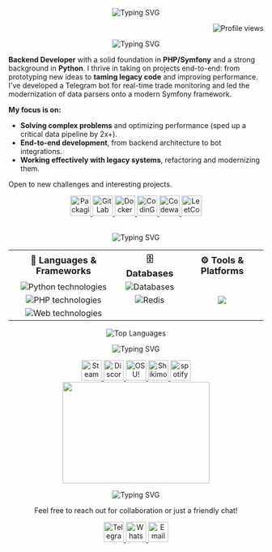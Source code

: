 <div align="center">

  ![Typing SVG](https://readme-typing-svg.herokuapp.com?font=Fira+Code&size=28&duration=6000&pause=1500&color=7aa2f7&background=FFFFFF00&center=true&vCenter=true&repeat=false&width=435&lines=Hey+there!+I'm+Dmitriy)
  
  <div align="right">
  
  ![Profile views](https://komarev.com/ghpvc/?username=dmitriy-shabash&color=7aa2f7&style=plactic&label=Views)
  
  </div>
  
  ![Typing SVG](https://readme-typing-svg.herokuapp.com?font=Fira+Code&size=20&duration=6000&pause=1500&color=7aa2f7&background=FFFFFF00&center=true&vCenter=true&repeat=false&width=435&lines=About+me)
  
  <div align="left">
  
  **Backend Developer** with a solid foundation in **PHP/Symfony** and a strong background in **Python**. 
  I thrive in taking on projects end-to-end: from prototyping new ideas to **taming legacy code** and improving performance. 
  I've developed a Telegram bot for real-time trade monitoring and led the modernization of data parsers onto a modern Symfony framework.
  
  **My focus is on:**
  - **Solving complex problems** and optimizing performance (sped up a critical data pipeline by 2x+).
  - **End-to-end development**, from backend architecture to bot integrations.
  - **Working effectively with legacy systems**, refactoring and modernizing them.
  
  Open to new challenges and interesting projects.
  
  </div>
  
  <div>
    <a href="https://packagist.org/packages/your_username/" title="packagist">
      <img width="40" height="40" src="https://img.shields.io/badge/-000000?logo=packagist&logoColor=7aa2f7&style=plastic" alt="Packagist">
    </a>
    <a href="https://gitlab.com/your_username" title="gitlab">
      <img width="40" height="40" src="https://img.shields.io/badge/-000000?logo=gitlab&logoColor=7aa2f7&style=plastic" alt="GitLab">
    </a>
    <a href="https://hub.docker.com/u/your_username" title="docker">
      <img width="40" height="40" src="https://img.shields.io/badge/-000000?logo=docker&logoColor=7aa2f7&style=plastic" alt="Docker Hub">
    </a>
    <a href="https://www.codingame.com/profile/your_id" title="codingame">
      <img width="40" height="40" src="https://img.shields.io/badge/-000000?logo=codingame&logoColor=7aa2f7&style=plastic" alt="CodinGame">
    </a>
    <a href="https://www.codewars.com/users/your_username" title="codewars">
      <img width="40" height="40" src="https://img.shields.io/badge/-000000?logo=codewars&logoColor=7aa2f7&style=plastic" alt="Codewars">
    </a>
    <a href="https://leetcode.com/u/your_username/" title="leetcode">
      <img width="40" height="40" src="https://img.shields.io/badge/-000000?logo=leetcode&logoColor=7aa2f7&style=plastic" alt="LeetCode">
    </a>
  </div>
  
  <br>
  
  ![Typing SVG](https://readme-typing-svg.herokuapp.com?font=Fira+Code&size=20&duration=6000&pause=1500&color=7aa2f7&background=FFFFFF00&center=true&vCenter=true&repeat=false&width=435&lines=Technologies+%26+Tools)
  
  <table align="center">
    <tr>
      <th style="font-size: 18px; text-align: center;">🚀 Languages & Frameworks</th>
      <th style="font-size: 18px; text-align: center;">🗄️ Databases</th>
      <th style="font-size: 18px; text-align: center;">⚙️ Tools & Platforms</th>
    </tr>
    <tr>
      <td align="center">
        <img src="https://skillicons.dev/icons?i=python,fastapi,flask,django" alt="Python technologies">
      </td>
      <td align="center">
        <img src="https://skillicons.dev/icons?i=mysql,postgresql,sqlite" alt="Databases">
      </td>
      <td rowspan="3" align="center" style="vertical-align: middle;">
        <img src="https://skillicons.dev/icons?i=linux,bash,docker,rabbitmq,git,selenium,grafana,nginx,prometheus&perline=3"/>
      </td>
    </tr>
    <tr>
      <td align="center">
        <img src="https://skillicons.dev/icons?i=php,symfony" alt="PHP technologies">
      </td>
      <td align="center">
        <img src="https://skillicons.dev/icons?i=redis" alt="Redis">
      </td>
    </tr>
    <tr>
      <td align="center">
        <img src="https://skillicons.dev/icons?i=html,css" alt="Web technologies">
      </td>
      <td align="center">
        <!-- Пустая ячейка для выравнивания -->
      </td>
    </tr>
  </table>
  
  ![Top Languages](https://github-readme-stats.vercel.app/api/top-langs/?username=dmitriy-shabash&layout=compact&theme=tokyonight)
  
  ![Typing SVG](https://readme-typing-svg.herokuapp.com?font=Fira+Code&size=20&duration=6000&pause=1500&color=7aa2f7&background=FFFFFF00&center=true&vCenter=true&repeat=false&width=435&lines=Beyond+the+Code)
  
  <div>
    <a href="https://store.steampowered.com/" title="steam">
      <img width="40" height="40" src="https://img.shields.io/badge/-000000?logo=steam&logoColor=7aa2f7&style=plastic" alt="Steam">
    </a>
    <a href="your_discord_link" title="discord">
      <img width="40" height="40" src="https://img.shields.io/badge/-000000?logo=discord&logoColor=7aa2f7&style=plastic" alt="Discord">
    </a>
    <a href="https://osu.ppy.sh/users/your_profile" title="osu!">
      <img width="40" height="40" src="https://img.shields.io/badge/-000000?logo=osu&logoColor=7aa2f7&style=plastic" alt="OSU!">
    </a>
    <a href="https://shikimori.one/your_profile" title="shikimori">
      <img width="40" height="40" src="https://img.shields.io/badge/-000000?logo=shikimori&logoColor=7aa2f7&style=plastic" alt="Shikimori">
    </a>
    <a href="https://shikimori.one/your_profile" title="spotify">
      <img width="40" height="40" src="https://img.shields.io/badge/-000000?logo=spotify&logoColor=7aa2f7&style=plastic" alt="spotify">
    </a>
  </div>
  
  <img width="290" height="200" src="https://i.pinimg.com/originals/a1/01/b4/a101b4cd58d9ae85a1a9f85f40e36e7b.gif" align="center">
  
  ![Typing SVG](https://readme-typing-svg.herokuapp.com?font=Fira+Code&size=20&duration=6000&pause=1500&color=7aa2f7&background=FFFFFF00&center=true&vCenter=true&repeat=false&width=435&lines=Connect+with+Me)
  
  Feel free to reach out for collaboration or just a friendly chat!
  
  <div>
    <a href="https://t.me/your_username" title="telegram">
      <img width="40" height="40" src="https://img.shields.io/badge/-000000?logo=telegram&logoColor=7aa2f7&style=plastic" alt="Telegram">
    </a>
    <a href="https://wa.me/your_number" title="whatsapp">
      <img width="40" height="40" src="https://img.shields.io/badge/-000000?logo=whatsapp&logoColor=7aa2f7&style=plastic" alt="WhatsApp">
    </a>
    <a href="mailto:your.email@example.com" title="mail">
      <img width="40" height="40" src="https://img.shields.io/badge/-000000?logo=gmail&logoColor=7aa2f7&style=plastic" alt="Email">
    </a>
  </div>
</div>
